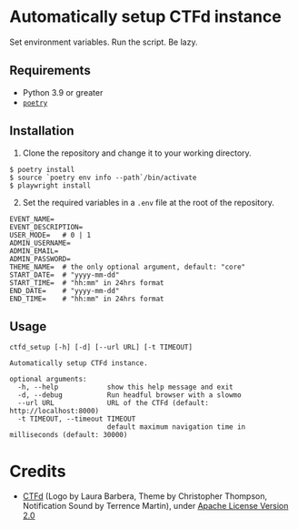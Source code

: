 # Automatically setup CTFd instance

Set environment variables. Run the script. Be lazy.

## Requirements

* Python 3.9 or greater
* [`poetry`](https://python-poetry.org)

## Installation

1. Clone the repository and change it to your working directory.
  ```console
  $ poetry install
  $ source `poetry env info --path`/bin/activate
  $ playwright install
  ```

2. Set the required variables in a `.env` file at the root of the repository.
  ```console
  EVENT_NAME=
  EVENT_DESCRIPTION=
  USER_MODE=   # 0 | 1
  ADMIN_USERNAME=
  ADMIN_EMAIL=
  ADMIN_PASSWORD=
  THEME_NAME=  # the only optional argument, default: "core"
  START_DATE=  # "yyyy-mm-dd"
  START_TIME=  # "hh:mm" in 24hrs format
  END_DATE=    # "yyyy-mm-dd"
  END_TIME=    # "hh:mm" in 24hrs format
  ```

## Usage

```console
ctfd_setup [-h] [-d] [--url URL] [-t TIMEOUT]

Automatically setup CTFd instance.

optional arguments:
  -h, --help            show this help message and exit
  -d, --debug           Run headful browser with a slowmo
  --url URL             URL of the CTFd (default: http://localhost:8000)
  -t TIMEOUT, --timeout TIMEOUT
                        default maximum navigation time in milliseconds (default: 30000)
```

# Credits

- [CTFd](https://github.com/CTFd/CTFd) (Logo by Laura Barbera, Theme by Christopher Thompson, Notification Sound by Terrence Martin), under [Apache License
Version 2.0](https://www.apache.org/licenses/LICENSE-2.0)
